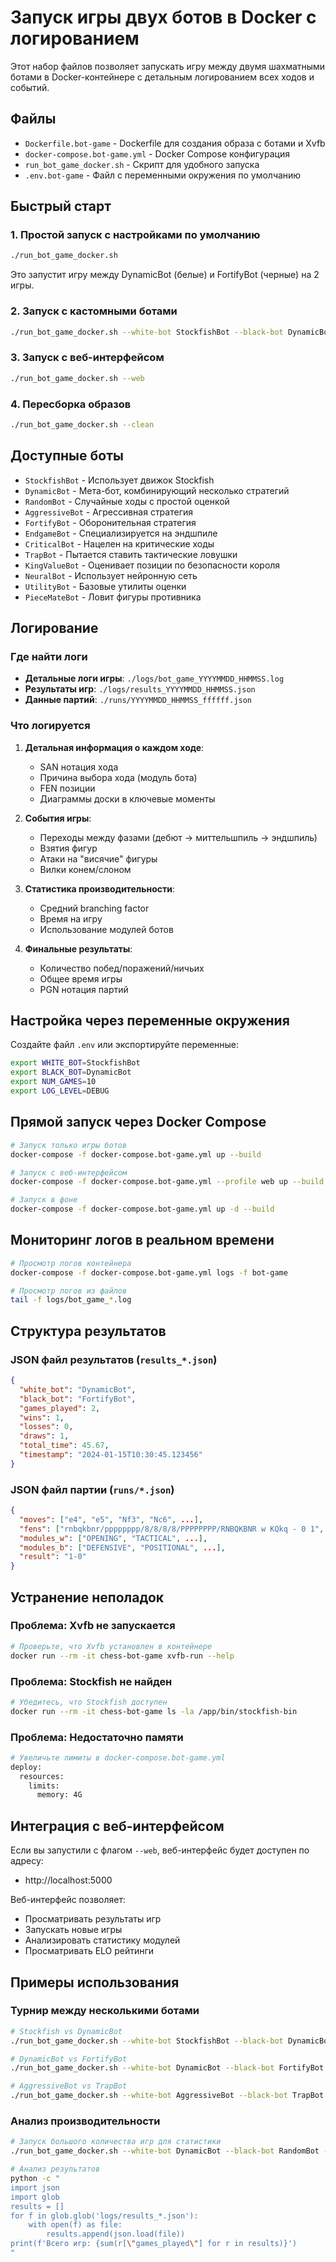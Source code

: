 # Запуск игры двух ботов в Docker с логированием

Этот набор файлов позволяет запускать игру между двумя шахматными ботами в Docker-контейнере с детальным логированием всех ходов и событий.

## Файлы

- `Dockerfile.bot-game` - Dockerfile для создания образа с ботами и Xvfb
- `docker-compose.bot-game.yml` - Docker Compose конфигурация
- `run_bot_game_docker.sh` - Скрипт для удобного запуска
- `.env.bot-game` - Файл с переменными окружения по умолчанию

## Быстрый старт

### 1. Простой запуск с настройками по умолчанию

```bash
./run_bot_game_docker.sh
```

Это запустит игру между DynamicBot (белые) и FortifyBot (черные) на 2 игры.

### 2. Запуск с кастомными ботами

```bash
./run_bot_game_docker.sh --white-bot StockfishBot --black-bot DynamicBot --games 5
```

### 3. Запуск с веб-интерфейсом

```bash
./run_bot_game_docker.sh --web
```

### 4. Пересборка образов

```bash
./run_bot_game_docker.sh --clean
```

## Доступные боты

- `StockfishBot` - Использует движок Stockfish
- `DynamicBot` - Мета-бот, комбинирующий несколько стратегий
- `RandomBot` - Случайные ходы с простой оценкой
- `AggressiveBot` - Агрессивная стратегия
- `FortifyBot` - Оборонительная стратегия
- `EndgameBot` - Специализируется на эндшпиле
- `CriticalBot` - Нацелен на критические ходы
- `TrapBot` - Пытается ставить тактические ловушки
- `KingValueBot` - Оценивает позиции по безопасности короля
- `NeuralBot` - Использует нейронную сеть
- `UtilityBot` - Базовые утилиты оценки
- `PieceMateBot` - Ловит фигуры противника

## Логирование

### Где найти логи

- **Детальные логи игры**: `./logs/bot_game_YYYYMMDD_HHMMSS.log`
- **Результаты игр**: `./logs/results_YYYYMMDD_HHMMSS.json`
- **Данные партий**: `./runs/YYYYMMDD_HHMMSS_ffffff.json`

### Что логируется

1. **Детальная информация о каждом ходе**:
   - SAN нотация хода
   - Причина выбора хода (модуль бота)
   - FEN позиции
   - Диаграммы доски в ключевые моменты

2. **События игры**:
   - Переходы между фазами (дебют → миттельшпиль → эндшпиль)
   - Взятия фигур
   - Атаки на "висячие" фигуры
   - Вилки конем/слоном

3. **Статистика производительности**:
   - Средний branching factor
   - Время на игру
   - Использование модулей ботов

4. **Финальные результаты**:
   - Количество побед/поражений/ничьих
   - Общее время игры
   - PGN нотация партий

## Настройка через переменные окружения

Создайте файл `.env` или экспортируйте переменные:

```bash
export WHITE_BOT=StockfishBot
export BLACK_BOT=DynamicBot
export NUM_GAMES=10
export LOG_LEVEL=DEBUG
```

## Прямой запуск через Docker Compose

```bash
# Запуск только игры ботов
docker-compose -f docker-compose.bot-game.yml up --build

# Запуск с веб-интерфейсом
docker-compose -f docker-compose.bot-game.yml --profile web up --build

# Запуск в фоне
docker-compose -f docker-compose.bot-game.yml up -d --build
```

## Мониторинг логов в реальном времени

```bash
# Просмотр логов контейнера
docker-compose -f docker-compose.bot-game.yml logs -f bot-game

# Просмотр логов из файлов
tail -f logs/bot_game_*.log
```

## Структура результатов

### JSON файл результатов (`results_*.json`)

```json
{
  "white_bot": "DynamicBot",
  "black_bot": "FortifyBot", 
  "games_played": 2,
  "wins": 1,
  "losses": 0,
  "draws": 1,
  "total_time": 45.67,
  "timestamp": "2024-01-15T10:30:45.123456"
}
```

### JSON файл партии (`runs/*.json`)

```json
{
  "moves": ["e4", "e5", "Nf3", "Nc6", ...],
  "fens": ["rnbqkbnr/pppppppp/8/8/8/8/PPPPPPPP/RNBQKBNR w KQkq - 0 1", ...],
  "modules_w": ["OPENING", "TACTICAL", ...],
  "modules_b": ["DEFENSIVE", "POSITIONAL", ...],
  "result": "1-0"
}
```

## Устранение неполадок

### Проблема: Xvfb не запускается
```bash
# Проверьте, что Xvfb установлен в контейнере
docker run --rm -it chess-bot-game xvfb-run --help
```

### Проблема: Stockfish не найден
```bash
# Убедитесь, что Stockfish доступен
docker run --rm -it chess-bot-game ls -la /app/bin/stockfish-bin
```

### Проблема: Недостаточно памяти
```bash
# Увеличьте лимиты в docker-compose.bot-game.yml
deploy:
  resources:
    limits:
      memory: 4G
```

## Интеграция с веб-интерфейсом

Если вы запустили с флагом `--web`, веб-интерфейс будет доступен по адресу:
- http://localhost:5000

Веб-интерфейс позволяет:
- Просматривать результаты игр
- Запускать новые игры
- Анализировать статистику модулей
- Просматривать ELO рейтинги

## Примеры использования

### Турнир между несколькими ботами

```bash
# Stockfish vs DynamicBot
./run_bot_game_docker.sh --white-bot StockfishBot --black-bot DynamicBot --games 5

# DynamicBot vs FortifyBot  
./run_bot_game_docker.sh --white-bot DynamicBot --black-bot FortifyBot --games 5

# AggressiveBot vs TrapBot
./run_bot_game_docker.sh --white-bot AggressiveBot --black-bot TrapBot --games 3
```

### Анализ производительности

```bash
# Запуск большого количества игр для статистики
./run_bot_game_docker.sh --white-bot DynamicBot --black-bot RandomBot --games 50

# Анализ результатов
python -c "
import json
import glob
results = []
for f in glob.glob('logs/results_*.json'):
    with open(f) as file:
        results.append(json.load(file))
print(f'Всего игр: {sum(r[\"games_played\"] for r in results)}')
"
```